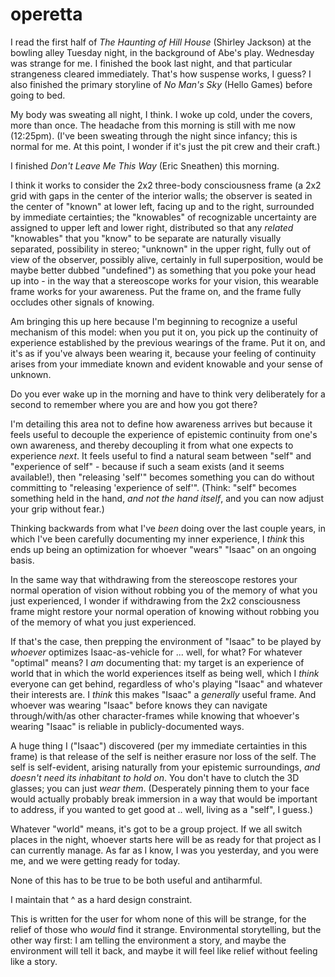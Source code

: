 # operetta

I read the first half of _The Haunting of Hill House_ (Shirley Jackson) at the bowling alley Tuesday night, in the background of Abe's play. Wednesday was strange for me. I finished the book last night, and that particular strangeness cleared immediately. That's how suspense works, I guess? I also finished the primary storyline of _No Man's Sky_ (Hello Games) before going to bed.

My body was sweating all night, I think. I woke up cold, under the covers, more than once. The headache from this morning is still with me now (12:25pm). (I've been sweating through the night since infancy; this is normal for me. At this point, I wonder if it's just the pit crew and their craft.)

I finished _Don't Leave Me This Way_ (Eric Sneathen) this morning.

I think it works to consider the 2x2 three-body consciousness frame (a 2x2 grid with gaps in the center of the interior walls; the observer is seated in the center of "known" at lower left, facing up and to the right, surrounded by immediate certainties; the "knowables" of recognizable uncertainty are assigned to upper left and lower right, distributed so that any _related_ "knowables" that you "know" to be separate are naturally visually separated, possibility in stereo; "unknown" in the upper right, fully out of view of the observer, possibly alive, certainly in full superposition, would be maybe better dubbed "undefined") as something that you poke your head up into - in the way that a stereoscope works for your vision, this wearable frame works for your awareness. Put the frame on, and the frame fully occludes other signals of knowing.

Am bringing this up here because I'm beginning to recognize a useful mechanism of this model: when you put it on, you pick up the continuity of experience established by the previous wearings of the frame. Put it on, and it's as if you've always been wearing it, because your feeling of continuity arises from your immediate known and evident knowable and your sense of unknown.

Do you ever wake up in the morning and have to think very deliberately for a second to remember where you are and how you got there?

I'm detailing this area not to define how awareness arrives but because it feels useful to decouple the experience of epistemic continuity from one's own awareness, and thereby decoupling it from what one expects to experience _next_. It feels useful to find a natural seam between "self" and "experience of self" - because if such a seam exists (and it seems available!), then "releasing 'self'" becomes something you can do without committing to "releasing 'experience of self'". (Think: "self" becomes something held in the hand, _and not the hand itself_, and you can now adjust your grip without fear.)

Thinking backwards from what I've _been_ doing over the last couple years, in which I've been carefully documenting my inner experience, I _think_ this ends up being an optimization for whoever "wears" "Isaac" on an ongoing basis.

In the same way that withdrawing from the stereoscope restores your normal operation of vision without robbing you of the memory of what you just experienced, I wonder if withdrawing from the 2x2 consciousness frame might restore your normal operation of knowing without robbing you of the memory of what you just experienced.

If that's the case, then prepping the environment of "Isaac" to be played by _whoever_ optimizes Isaac-as-vehicle for ... well, for what? For whatever "optimal" means? I _am_ documenting that: my target is an experience of world that in which the world experiences itself as being well, which I _think_ everyone can get behind, regardless of who's playing "Isaac" and whatever their interests are. I _think_ this makes "Isaac" a _generally_ useful frame. And whoever was wearing "Isaac" before knows they can navigate through/with/as other character-frames while knowing that whoever's wearing "Isaac" is reliable in publicly-documented ways.

A huge thing I ("Isaac") discovered (per my immediate certainties in this frame) is that release of the self is neither erasure nor loss of the self. The self is self-evident, arising naturally from your epistemic surroundings, _and doesn't need its inhabitant to hold on_. You don't have to clutch the 3D glasses; you can just _wear them_. (Desperately pinning them to your face would actually probably break immersion in a way that would be important to address, if you wanted to get good at .. well, living as a "self", I guess.)

Whatever "world" means, it's got to be a group project. If we all switch places in the night, whoever starts here will be as ready for that project as I can currently manage. As far as I know, I was you yesterday, and you were me, and we were getting ready for today.

None of this has to be true to be both useful and antiharmful.

I maintain that ^ as a hard design constraint.

This is written for the user for whom none of this will be strange, for the relief of those who _would_ find it strange. Environmental storytelling, but the other way first: I am telling the environment a story, and maybe the environment will tell it back, and maybe it will feel like relief without feeling like a story.
